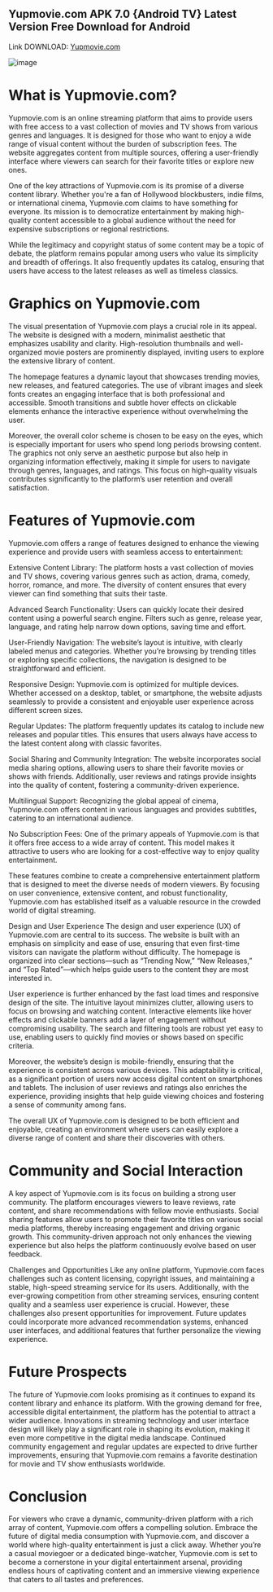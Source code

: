## Yupmovie.com APK 7.0 {Android TV} Latest Version Free Download for Android

Link DOWNLOAD: [Yupmovie.com](https://bom.so/kNnRsF) 

![image](https://github.com/user-attachments/assets/5c67ae57-3dc4-4873-ba74-37709cbfca12)

# What is Yupmovie.com?
Yupmovie.com is an online streaming platform that aims to provide users with free access to a vast collection of movies and TV shows from various genres and languages. It is designed for those who want to enjoy a wide range of visual content without the burden of subscription fees. The website aggregates content from multiple sources, offering a user-friendly interface where viewers can search for their favorite titles or explore new ones.

One of the key attractions of Yupmovie.com is its promise of a diverse content library. Whether you're a fan of Hollywood blockbusters, indie films, or international cinema, Yupmovie.com claims to have something for everyone. Its mission is to democratize entertainment by making high-quality content accessible to a global audience without the need for expensive subscriptions or regional restrictions.

While the legitimacy and copyright status of some content may be a topic of debate, the platform remains popular among users who value its simplicity and breadth of offerings. It also frequently updates its catalog, ensuring that users have access to the latest releases as well as timeless classics.

# Graphics on Yupmovie.com
The visual presentation of Yupmovie.com plays a crucial role in its appeal. The website is designed with a modern, minimalist aesthetic that emphasizes usability and clarity. High-resolution thumbnails and well-organized movie posters are prominently displayed, inviting users to explore the extensive library of content.

The homepage features a dynamic layout that showcases trending movies, new releases, and featured categories. The use of vibrant images and sleek fonts creates an engaging interface that is both professional and accessible. Smooth transitions and subtle hover effects on clickable elements enhance the interactive experience without overwhelming the user.

Moreover, the overall color scheme is chosen to be easy on the eyes, which is especially important for users who spend long periods browsing content. The graphics not only serve an aesthetic purpose but also help in organizing information effectively, making it simple for users to navigate through genres, languages, and ratings. This focus on high-quality visuals contributes significantly to the platform’s user retention and overall satisfaction.

# Features of Yupmovie.com
Yupmovie.com offers a range of features designed to enhance the viewing experience and provide users with seamless access to entertainment:

Extensive Content Library: The platform hosts a vast collection of movies and TV shows, covering various genres such as action, drama, comedy, horror, romance, and more. The diversity of content ensures that every viewer can find something that suits their taste.

Advanced Search Functionality: Users can quickly locate their desired content using a powerful search engine. Filters such as genre, release year, language, and rating help narrow down options, saving time and effort.

User-Friendly Navigation: The website’s layout is intuitive, with clearly labeled menus and categories. Whether you’re browsing by trending titles or exploring specific collections, the navigation is designed to be straightforward and efficient.

Responsive Design: Yupmovie.com is optimized for multiple devices. Whether accessed on a desktop, tablet, or smartphone, the website adjusts seamlessly to provide a consistent and enjoyable user experience across different screen sizes.

Regular Updates: The platform frequently updates its catalog to include new releases and popular titles. This ensures that users always have access to the latest content along with classic favorites.

Social Sharing and Community Integration: The website incorporates social media sharing options, allowing users to share their favorite movies or shows with friends. Additionally, user reviews and ratings provide insights into the quality of content, fostering a community-driven experience.

Multilingual Support: Recognizing the global appeal of cinema, Yupmovie.com offers content in various languages and provides subtitles, catering to an international audience.

No Subscription Fees: One of the primary appeals of Yupmovie.com is that it offers free access to a wide array of content. This model makes it attractive to users who are looking for a cost-effective way to enjoy quality entertainment.

These features combine to create a comprehensive entertainment platform that is designed to meet the diverse needs of modern viewers. By focusing on user convenience, extensive content, and robust functionality, Yupmovie.com has established itself as a valuable resource in the crowded world of digital streaming.

Design and User Experience
The design and user experience (UX) of Yupmovie.com are central to its success. The website is built with an emphasis on simplicity and ease of use, ensuring that even first-time visitors can navigate the platform without difficulty. The homepage is organized into clear sections—such as “Trending Now,” “New Releases,” and “Top Rated”—which helps guide users to the content they are most interested in.

User experience is further enhanced by the fast load times and responsive design of the site. The intuitive layout minimizes clutter, allowing users to focus on browsing and watching content. Interactive elements like hover effects and clickable banners add a layer of engagement without compromising usability. The search and filtering tools are robust yet easy to use, enabling users to quickly find movies or shows based on specific criteria.

Moreover, the website’s design is mobile-friendly, ensuring that the experience is consistent across various devices. This adaptability is critical, as a significant portion of users now access digital content on smartphones and tablets. The inclusion of user reviews and ratings also enriches the experience, providing insights that help guide viewing choices and fostering a sense of community among fans.

The overall UX of Yupmovie.com is designed to be both efficient and enjoyable, creating an environment where users can easily explore a diverse range of content and share their discoveries with others.

# Community and Social Interaction
A key aspect of Yupmovie.com is its focus on building a strong user community. The platform encourages viewers to leave reviews, rate content, and share recommendations with fellow movie enthusiasts. Social sharing features allow users to promote their favorite titles on various social media platforms, thereby increasing engagement and driving organic growth. This community-driven approach not only enhances the viewing experience but also helps the platform continuously evolve based on user feedback.

Challenges and Opportunities
Like any online platform, Yupmovie.com faces challenges such as content licensing, copyright issues, and maintaining a stable, high-speed streaming service for its users. Additionally, with the ever-growing competition from other streaming services, ensuring content quality and a seamless user experience is crucial. However, these challenges also present opportunities for improvement. Future updates could incorporate more advanced recommendation systems, enhanced user interfaces, and additional features that further personalize the viewing experience.

# Future Prospects
The future of Yupmovie.com looks promising as it continues to expand its content library and enhance its platform. With the growing demand for free, accessible digital entertainment, the platform has the potential to attract a wider audience. Innovations in streaming technology and user interface design will likely play a significant role in shaping its evolution, making it even more competitive in the digital media landscape. Continued community engagement and regular updates are expected to drive further improvements, ensuring that Yupmovie.com remains a favorite destination for movie and TV show enthusiasts worldwide.

# Conclusion
For viewers who crave a dynamic, community-driven platform with a rich array of content, Yupmovie.com offers a compelling solution. Embrace the future of digital media consumption with Yupmovie.com, and discover a world where high-quality entertainment is just a click away. Whether you’re a casual moviegoer or a dedicated binge-watcher, Yupmovie.com is set to become a cornerstone in your digital entertainment arsenal, providing endless hours of captivating content and an immersive viewing experience that caters to all tastes and preferences.

